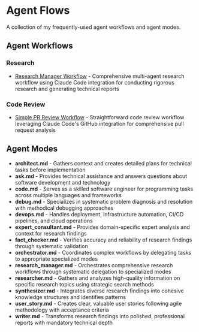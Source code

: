 # Agent Flows

A collection of my frequently-used agent workflows and agent modes.

## Agent Workflows

### Research
- [Research Manager Workflow](workflows/claude_code/research/README.md) - Comprehensive multi-agent research workflow using Claude Code integration for conducting rigorous research and generating technical reports

### Code Review
- [Simple PR Review Workflow](workflows/claude_code/code_review/README.md) - Straightforward code review workflow leveraging Claude Code's GitHub integration for comprehensive pull request analysis

## Agent Modes

- **architect.md** - Gathers context and creates detailed plans for technical tasks before implementation
- **ask.md** - Provides technical assistance and answers questions about software development and technology
- **code.md** - Serves as a skilled software engineer for programming tasks across multiple languages and frameworks
- **debug.md** - Specializes in systematic problem diagnosis and resolution with methodical debugging approaches
- **devops.md** - Handles deployment, infrastructure automation, CI/CD pipelines, and cloud operations
- **expert_consultant.md** - Provides domain-specific expert analysis and context for research findings
- **fact_checker.md** - Verifies accuracy and reliability of research findings through systematic validation
- **orchestrator.md** - Coordinates complex workflows by delegating tasks to appropriate specialized modes
- **research_manager.md** - Orchestrates comprehensive research workflows through systematic delegation to specialized modes
- **researcher.md** - Gathers and analyzes high-quality information on specific research topics using strategic search methods
- **synthesizer.md** - Integrates diverse research findings into cohesive knowledge structures and identifies patterns
- **user_story.md** - Creates clear, valuable user stories following agile methodology with acceptance criteria
- **writer.md** - Transforms research findings into polished, professional reports with mandatory technical depth